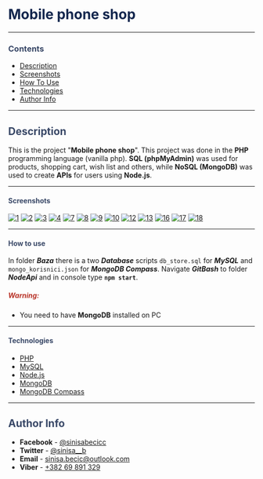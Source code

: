 # <span style="color:#14274e">Mobile phone shop</span>

---

### <span style="color:#394867">Contents</span>

- [Description](#description)
- [Screenshots](#screenshots)
- [How To Use](#how-to-use)
- [Technologies](#technologies)
- [Author Info](#author-info)

---

## <span style="color:#394867">Description</span>

This is the project "<b>Mobile phone shop</b>". This project was done in the <b>PHP</b> programming language (vanilla php). <b>SQL (phpMyAdmin)</b> was used for products, shopping cart, wish list and others, while <b>NoSQL (MongoDB)</b> was used to create <b>APIs</b> for users using <b>Node.js</b>.

---

#### <span style="color:#394867">Screenshots</span>

<a href="https://ibb.co/6N8MTmL"><img src="https://i.ibb.co/d7tTVrx/1.jpg" alt="1" border="0"></a>
<a href="https://ibb.co/8YpyWb5"><img src="https://i.ibb.co/GHLZK92/2.jpg" alt="2" border="0"></a>
<a href="https://ibb.co/VQkTX7m"><img src="https://i.ibb.co/LJs14L5/3.jpg" alt="3" border="0"></a>
<a href="https://ibb.co/tpVTP3m"><img src="https://i.ibb.co/hF3J1C7/4.jpg" alt="4" border="0"></a>
<a href="https://ibb.co/XChJNGJ"><img src="https://i.ibb.co/pLtXGkX/7.jpg" alt="7" border="0"></a>
<a href="https://imgbb.com/"><img src="https://i.ibb.co/xCvVT5T/8.jpg" alt="8" border="0"></a>
<a href="https://ibb.co/rmZZgnt"><img src="https://i.ibb.co/hyKKkpM/9.jpg" alt="9" border="0"></a>
<a href="https://ibb.co/q0C0BRy"><img src="https://i.ibb.co/FsXs6Bx/10.jpg" alt="10" border="0"></a>
<a href="https://ibb.co/nCwjHB1"><img src="https://i.ibb.co/JQcHfqp/12.jpg" alt="12" border="0"></a>
<a href="https://imgbb.com/"><img src="https://i.ibb.co/DkmKSZY/13.jpg" alt="13" border="0"></a>
<a href="https://ibb.co/5TmMm4T"><img src="https://i.ibb.co/y0tftP0/16.jpg" alt="16" border="0"></a>
<a href="https://ibb.co/bdDmN8T"><img src="https://i.ibb.co/3hQdSL2/17.jpg" alt="17" border="0"></a>
<a href="https://ibb.co/RPxJKV8"><img src="https://i.ibb.co/2PDprfJ/18.jpg" alt="18" border="0"></a>

---

#### <span style="color:#394867">How to use</span>

In folder **_Baza_** there is a two **_Database_** scripts `db_store.sql` for **_MySQL_** and `mongo_korisnici.json` for **_MongoDB Compass_**. Navigate **_GitBash_** to folder **_NodeApi_** and in console type **`npm start`**.

##### <span style="color:#B83227">Warning:</span>

- You need to have **MongoDB** installed on PC

---

#### <span style="color:#394867">Technologies</span>

- [PHP](https://php.net)
- [MySQL](https://www.mysql.com/)
- [Node.js](https://nodejs.org/en/)
- [MongoDB](https://www.mongodb.com/)
- [MongoDB Compass](https://www.mongodb.com/products/compass)

---

## <span style="color:#394867">Author Info</span>

- **Facebook** - [@sinisabecicc](https://facebook.com/sinisabecicc)
- **Twitter** - [@sinisa\_\_b](https://twitter.com/sinisa__b)
- **Email** - [sinisa.becic@outlook.com](sinisa.becic@outlook.com)
- **Viber** - [+382 69 891 329](+38269891329)
